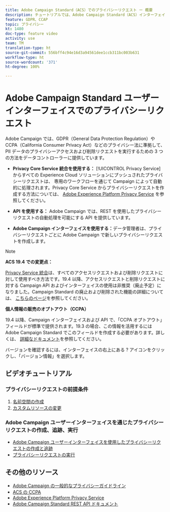 ```yaml
---
title: Adobe Campaign Standard（ACS）でのプライバシーリクエスト ー 概要
description: チュートリアルでは、Adobe Campaign Standard（ACS）インターフェイスでプライバシリクエストを作成する方法について説明します。
feature: GDPR、CCAP
topic: プライバシー
kt: 1480
doc-type: feature video
activity: use
team: TM
translation-type: ht
source-git-commit: 556bff4c94e16d3a94561dee1ccb311bc003b631
workflow-type: ht
source-wordcount: '371'
ht-degree: 100%

---
```



# Adobe Campaign Standard ユーザーインターフェイスでのプライバシーリクエスト

Adobe Campaign では、GDPR（General Data Protection Regulation）や CCPA（California Consumer Privacy Act）などのプライバシー法に準拠して、PII データのプライバシーアクセスおよび削除リクエストを実行するための 3 つの方法をデータコントローラーに提供しています。

* **Privacy Core Service 統合を使用する：** [!UICONTROL Privacy Service] からすべての Experience Cloud ソリューションにプッシュされたプライバシーリクエストは、 専用のワークフローを通じて Campaign によって自動的に処理されます。Privacy Core Service からプライバシーリクエストを作成する方法については、 [Adobe Experience Platform Privacy Service](https://adobe.io/apis/cloudplatform/gdpr.html) を参照してください。

* **API を使用する：** Adobe Campaign では、REST を使用したプライバシーリクエストの自動処理を可能にする API を提供しています。

* **Adobe Campaign インターフェイスを使用する：**&#x200B;データ管理者は、プライバシーリクエストごとに Adobe Campaign で新しいプライバシーリクエストを作成します。

>[!NOTE]
>
> **ACS 19.4 での変更点：**
> 
> [Privacy Service 統合](https://adobe.io/apis/cloudplatform/gdpr.html)は、すべてのアクセスリクエストおよび削除リクエストに対して使用すべき方法です。19.4 以降、アクセスリクエストと削除リクエストに対する Campaign API およびインターフェイスの使用は非推奨（廃止予定）になりました。Campaign Standard の廃止および削除された機能の詳細については、 [こちらのページ](https://helpx.adobe.com/jp/campaign/kb/acs-deprecated-and-removed-features.html)を参照してください。
>
>**個人情報の販売のオプトアウト（CCPA）**
>
>19.4 以降、Campaign インターフェイスおよび API で、「CCPA オプトアウト」フィールドが標準で提供されます。19.3 の場合、この情報を活用するには Adobe Campaign Standard でこのフィールドを作成する必要があります。詳しくは、 [詳細なドキュメント](https://helpx.adobe.com/jp/campaign/kb/acs-privacy.html#ccpa)を参照してください。
>
> バージョンを確認するには、インターフェイスの右上にある ? アイコンをクリックし、「バージョン情報」を選択します。

## ビデオチュートリアル

### プライバシーリクエストの前提条件

1. [名前空間の作成](/help/privacy/namespaces-for-privacy-requests.md)
1. [カスタムリソースの変更](/help/privacy/custom-resources-for-privacy-requests.md)

### Adobe Campaign ユーザーインターフェイスを通じたプライバシーリクエストの作成、追跡、実行

* [Adobe Campaign ユーザーインターフェイスを使用したプライバシーリクエストの作成と追跡](/help/privacy/create-and-track-privacy-requests.md)
* [プライバシーリクエストの実行](/help/privacy/execute-privacy-requests.md)

## その他のリソース

* [Adobe Campaign の一般的なプライバシーガイドライン](https://helpx.adobe.com/jp/campaign/kb/campaign-privacy-overview.html)
* [ACS の CCPA](https://helpx.adobe.com/jp/campaign/kb/acs-privacy.html#ccpa)
* [Adobe Experience Platform Privacy Service](https://adobe.io/apis/cloudplatform/gdpr.html)
* [Adobe Campaign Standard REST API ドキュメント](https://final-docs.campaign.adobe.com/doc/standard/en/api/ACS_API.html#privacy-management)
